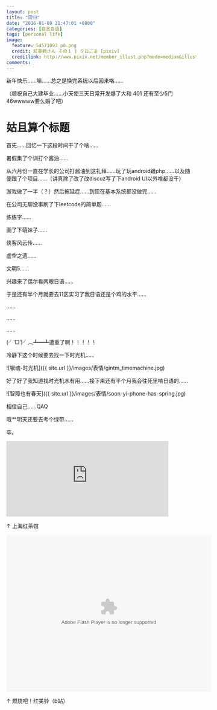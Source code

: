 ```yaml
---
layout: post
title: "回归"
date: "2016-01-09 21:47:01 +0800"
categories: [自言自语]
tags: [personal life]
image: 
  feature: 54571093_p0.png
  credit: 紅美鈴さん その１ | クロごま [pixiv] 
  creditlink: http://www.pixiv.net/member_illust.php?mode=medium&illust_id=54571093
comments:
---
```

新年快乐……嘛……总之是换完系统以后回来咯……

（顺祝自己大建毕业……小天使三天日常开发爆了大和 401 还有至少5门46wwwww要么婚了吧）

# 姑且算个标题

<div class="social-share share-component"></div>

首先……回忆一下这段时间干了个啥……

暑假集了个训打个酱油……

从六月份一直在学长的公司打酱油到这礼拜……玩了玩android跟php……以及随
便跟了个项目……（讲真除了改了改discuz写了下android UI以外啥都没干）

游戏做了一半（？）然后拖延症……到现在基本系统都没做完……

在公司无聊没事刷了下leetcode的简单题……

练练字……

画了下萌妹子……

侠客风云传……

虚空之遗……

文明5……

兴趣来了偶尔看两眼日语……

于是还有半个月就要去11区实习了我日语还是个鸡的水平……

……

……

……

(╯‵□′)╯︵┻━┻遭重了啊！！！！！

冷静下这个时候要去找一下时光机……

![银魂-时光机]({{ site.url }}/images/表情/gintm_timemachine.jpg)

好了好了我知道找时光机木有用……接下来还有半个月我会往死里啃日语的……

![智障也有春天]({{ site.url }}/images/表情/soon-yi-phone-has-spring.jpg)

相信自己……QAQ

哦艹明天还要去考个绿带……

卒。


<iframe src="http://musicbox.coding.io/m163player/852426"
frameborder="0" scrolling="0" width="430" height="200"
allowtransparency></iframe>

↑ 上海红茶馆

<embed height="415" width="544" quality="high" allowfullscreen="true"
type="application/x-shockwave-flash"
src="http://static.hdslb.com/miniloader.swf"
flashvars="aid=2948749&page=1"
pluginspage="http://www.adobe.com/shockwave/download/download.cgi?P1_Prod_Version=ShockwaveFlash"
/>

↑ 燃烧吧！红美铃（b站）


